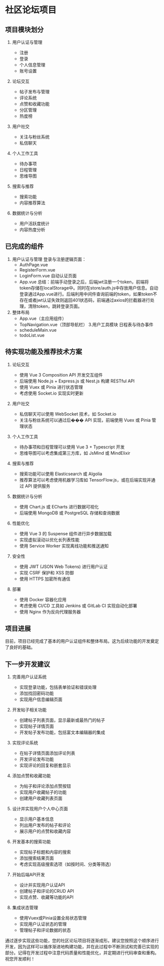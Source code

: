 # 社区论坛项目

## 项目模块划分

1. 用户认证与管理
   - 注册
   - 登录
   - 个人信息管理
   - 账号设置

2. 论坛交互
   - 帖子发布与管理
   - 评论系统
   - 点赞和收藏功能
   - 分区管理
   - 热度榜

3. 用户社交
   - 关注与粉丝系统
   - 私信聊天

4. 个人工作工具
   - 待办事项
   - 日程管理
   - 思维导图

5. 搜索与推荐
   - 搜索功能
   - 内容推荐算法

6. 数据统计与分析
   - 用户活跃度统计
   - 内容热度分析

## 已完成的组件

1. 用户认证与管理
   登录与注册逻辑页面：
   - AuthPage.vue
   - RegisterForm.vue
   - LoginForm.vue
   自动认证页面
   - App.vue
总结：前端手动登录之后，后端jwt注册一个token，前端将token存储在localStorage中。同时在store/auth.js中存放用户信息。自动登录通过App.vue进行。后端利用中间件查询前端的token，如果token不存在或者jwt认证失效则返回401状态码，前端通过axios的拦截器进行处理，清除token，跳转登录页面。
2. 整体布局
   - App.vue（主应用组件）
   - TopNavigation.vue（顶部导航栏）
3.用户工具模块
   日程表与待办事件
   - scheduleMain.vue
   - todoList.vue

## 待实现功能及推荐技术方案

1. 论坛交互
   - 使用 Vue 3 Composition API 开发交互组件
   - 后端使用 Node.js + Express.js 或 Nest.js 构建 RESTful API
   - 使用 Vuex 或 Pinia 进行状态管理
   - 考虑使用 Socket.io 实现实时更新

2. 用户社交
   - 私信聊天可以使用 WebSocket 技术，如 Socket.io
   - 关注与粉丝系统可以通过后��� API 实现，前端使用 Vuex 或 Pinia 管理状态

3. 个人工作工具
   - 待办事项和日程管理可以使用 Vue 3 + Typescript 开发
   - 思维导图可以考虑集成第三方库，如 JsMind 或 MindElixir

4. 搜索与推荐
   - 搜索功能可以使用 Elasticsearch 或 Algolia
   - 推荐算法可以考虑使用机器学习库如 TensorFlow.js，或在后端实现并通过 API 提供服务

5. 数据统计与分析
   - 使用 Chart.js 或 ECharts 进行数据可视化
   - 后端使用 MongoDB 或 PostgreSQL 存储和查询数据

6. 性能优化
   - 使用 Vue 3 的 Suspense 组件进行异步数据加载
   - 实现虚拟滚动以优化长列表性能
   - 使用 Service Worker 实现离线功能和推送通知

7. 安全性
   - 使用 JWT (JSON Web Tokens) 进行用户认证
   - 实现 CSRF 保护和 XSS 防御
   - 使用 HTTPS 加密所有通信

8. 部署
   - 使用 Docker 容器化应用
   - 考虑使用 CI/CD 工具如 Jenkins 或 GitLab CI 实现自动化部署
   - 使用 Nginx 作为反向代理服务器

## 项目进展

目前，项目已经完成了基本的用户认证组件和整体布局。这为后续功能的开发奠定了良好的基础。

## 下一步开发建议

1. 完善用户认证系统
   - 实现登录功能，包括表单验证和错误处理
   - 添加找回密码功能
   - 实现用户信息编辑页面

2. 开发帖子相关功能
   - 创建帖子列表页面，显示最新或最热门的帖子
   - 实现帖子详情页面
   - 开发帖子发布功能，包括富文本编辑器的集成

3. 实现评论系统
   - 在帖子详情页面添加评论列表
   - 开发评论发布功能
   - 实现评论的回复和嵌套显示

4. 添加点赞和收藏功能
   - 为帖子和评论添加点赞按钮
   - 实现用户收藏帖子的功能
   - 创建用户收藏列表页面

5. 设计并实现用户个人中心页面
   - 显示用户基本信息
   - 列出用户发布的帖子和评论
   - 展示用户的点赞和收藏内容

6. 开发基本的搜索功能
   - 实现帖子标题和内容的搜索
   - 添加搜索结果页面
   - 考虑实现高级搜索选项（如按时间、分类等筛选）

7. 开始后端API开发
   - 设计并实现用户认证API
   - 创建帖子和评论的CRUD API
   - 实现点赞、收藏等功能的API

8. 集成状态管理
   - 使用Vuex或Pinia设置全局状态管理
   - 实现用户认证状态的管理
   - 管理帖子和评论数据的状态

通过逐步实现这些功能，您的社区论坛项目将逐渐成形。建议您按照这个顺序进行开发，因为这样可以循序渐进地构建功能，并在此过程中不断测试和完善已实现的部分。记得在开发过程中注意代码质量和性能优化，并定期进行代码审查和重构。祝您开发顺利！